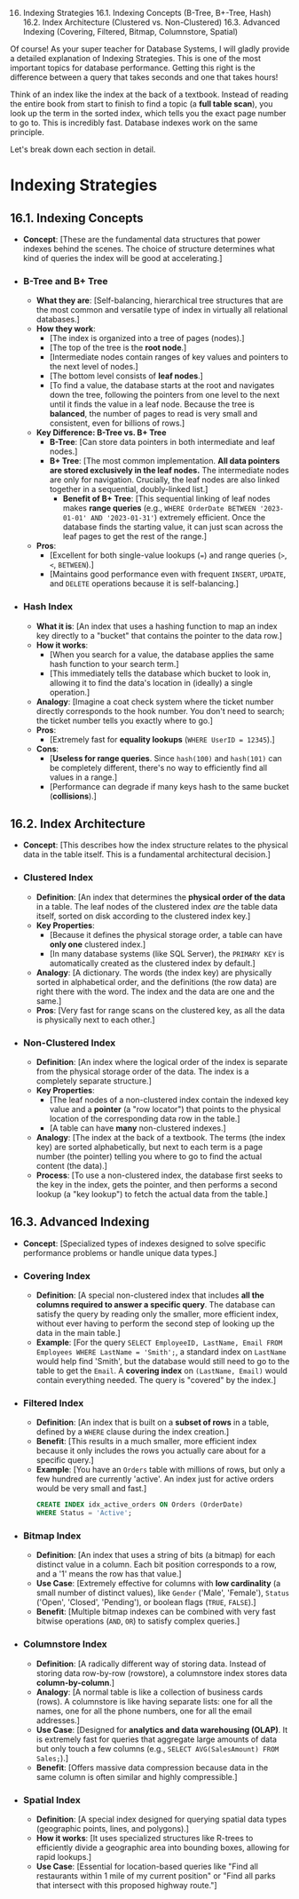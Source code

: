 16. Indexing Strategies
16.1. Indexing Concepts (B-Tree, B+-Tree, Hash)
16.2. Index Architecture (Clustered vs. Non-Clustered)
16.3. Advanced Indexing (Covering, Filtered, Bitmap, Columnstore, Spatial)


Of course! As your super teacher for Database Systems, I will gladly provide a detailed explanation of Indexing Strategies. This is one of the most important topics for database performance. Getting this right is the difference between a query that takes seconds and one that takes hours!

Think of an index like the index at the back of a textbook. Instead of reading the entire book from start to finish to find a topic (a **full table scan**), you look up the term in the sorted index, which tells you the exact page number to go to. This is incredibly fast. Database indexes work on the same principle.

Let's break down each section in detail.

# Indexing Strategies

## 16.1. Indexing Concepts

*   **Concept**: [These are the fundamental data structures that power indexes behind the scenes. The choice of structure determines what kind of queries the index will be good at accelerating.]

*   ### B-Tree and B+ Tree
    *   **What they are**: [Self-balancing, hierarchical tree structures that are the most common and versatile type of index in virtually all relational databases.]
    *   **How they work**:
        *   [The index is organized into a tree of pages (nodes).]
        *   [The top of the tree is the **root node**.]
        *   [Intermediate nodes contain ranges of key values and pointers to the next level of nodes.]
        *   [The bottom level consists of **leaf nodes**.]
        *   [To find a value, the database starts at the root and navigates down the tree, following the pointers from one level to the next until it finds the value in a leaf node. Because the tree is **balanced**, the number of pages to read is very small and consistent, even for billions of rows.]
    *   **Key Difference: B-Tree vs. B+ Tree**
        *   **B-Tree**: [Can store data pointers in both intermediate and leaf nodes.]
        *   **B+ Tree**: [The most common implementation. **All data pointers are stored exclusively in the leaf nodes.** The intermediate nodes are only for navigation. Crucially, the leaf nodes are also linked together in a sequential, doubly-linked list.]
            *   **Benefit of B+ Tree**: [This sequential linking of leaf nodes makes **range queries** (e.g., `WHERE OrderDate BETWEEN '2023-01-01' AND '2023-01-31'`) extremely efficient. Once the database finds the starting value, it can just scan across the leaf pages to get the rest of the range.]
    *   **Pros**:
        *   [Excellent for both single-value lookups (`=`) and range queries (`>`, `<`, `BETWEEN`).]
        *   [Maintains good performance even with frequent `INSERT`, `UPDATE`, and `DELETE` operations because it is self-balancing.]

*   ### Hash Index
    *   **What it is**: [An index that uses a hashing function to map an index key directly to a "bucket" that contains the pointer to the data row.]
    *   **How it works**:
        *   [When you search for a value, the database applies the same hash function to your search term.]
        *   [This immediately tells the database which bucket to look in, allowing it to find the data's location in (ideally) a single operation.]
    *   **Analogy**: [Imagine a coat check system where the ticket number directly corresponds to the hook number. You don't need to search; the ticket number tells you exactly where to go.]
    *   **Pros**:
        *   [Extremely fast for **equality lookups** (`WHERE UserID = 12345`).]
    *   **Cons**:
        *   [**Useless for range queries**. Since `hash(100)` and `hash(101)` can be completely different, there's no way to efficiently find all values in a range.]
        *   [Performance can degrade if many keys hash to the same bucket (**collisions**).]

## 16.2. Index Architecture

*   **Concept**: [This describes how the index structure relates to the physical data in the table itself. This is a fundamental architectural decision.]

*   ### Clustered Index
    *   **Definition**: [An index that determines the **physical order of the data** in a table. The leaf nodes of the clustered index *are* the table data itself, sorted on disk according to the clustered index key.]
    *   **Key Properties**:
        *   [Because it defines the physical storage order, a table can have **only one** clustered index.]
        *   [In many database systems (like SQL Server), the `PRIMARY KEY` is automatically created as the clustered index by default.]
    *   **Analogy**: [A dictionary. The words (the index key) are physically sorted in alphabetical order, and the definitions (the row data) are right there with the word. The index and the data are one and the same.]
    *   **Pros**: [Very fast for range scans on the clustered key, as all the data is physically next to each other.]

*   ### Non-Clustered Index
    *   **Definition**: [An index where the logical order of the index is separate from the physical storage order of the data. The index is a completely separate structure.]
    *   **Key Properties**:
        *   [The leaf nodes of a non-clustered index contain the indexed key value and a **pointer** (a "row locator") that points to the physical location of the corresponding data row in the table.]
        *   [A table can have **many** non-clustered indexes.]
    *   **Analogy**: [The index at the back of a textbook. The terms (the index key) are sorted alphabetically, but next to each term is a page number (the pointer) telling you where to go to find the actual content (the data).]
    *   **Process**: [To use a non-clustered index, the database first seeks to the key in the index, gets the pointer, and then performs a second lookup (a "key lookup") to fetch the actual data from the table.]

## 16.3. Advanced Indexing

*   **Concept**: [Specialized types of indexes designed to solve specific performance problems or handle unique data types.]

*   ### Covering Index
    *   **Definition**: [A special non-clustered index that includes **all the columns required to answer a specific query**. The database can satisfy the query by reading only the smaller, more efficient index, without ever having to perform the second step of looking up the data in the main table.]
    *   **Example**: [For the query `SELECT EmployeeID, LastName, Email FROM Employees WHERE LastName = 'Smith';`, a standard index on `LastName` would help find 'Smith', but the database would still need to go to the table to get the `Email`. A **covering index** on `(LastName, Email)` would contain everything needed. The query is "covered" by the index.]

*   ### Filtered Index
    *   **Definition**: [An index that is built on a **subset of rows** in a table, defined by a `WHERE` clause during the index creation.]
    *   **Benefit**: [This results in a much smaller, more efficient index because it only includes the rows you actually care about for a specific query.]
    *   **Example**: [You have an `Orders` table with millions of rows, but only a few hundred are currently 'active'. An index just for active orders would be very small and fast.]
        ```sql
        CREATE INDEX idx_active_orders ON Orders (OrderDate)
        WHERE Status = 'Active';
        ```

*   ### Bitmap Index
    *   **Definition**: [An index that uses a string of bits (a bitmap) for each distinct value in a column. Each bit position corresponds to a row, and a '1' means the row has that value.]
    *   **Use Case**: [Extremely effective for columns with **low cardinality** (a small number of distinct values), like `Gender` ('Male', 'Female'), `Status` ('Open', 'Closed', 'Pending'), or boolean flags (`TRUE`, `FALSE`).]
    *   **Benefit**: [Multiple bitmap indexes can be combined with very fast bitwise operations (`AND`, `OR`) to satisfy complex queries.]

*   ### Columnstore Index
    *   **Definition**: [A radically different way of storing data. Instead of storing data row-by-row (rowstore), a columnstore index stores data **column-by-column**.]
    *   **Analogy**: [A normal table is like a collection of business cards (rows). A columnstore is like having separate lists: one for all the names, one for all the phone numbers, one for all the email addresses.]
    *   **Use Case**: [Designed for **analytics and data warehousing (OLAP)**. It is extremely fast for queries that aggregate large amounts of data but only touch a few columns (e.g., `SELECT AVG(SalesAmount) FROM Sales;`).]
    *   **Benefit**: [Offers massive data compression because data in the same column is often similar and highly compressible.]

*   ### Spatial Index
    *   **Definition**: [A special index designed for querying spatial data types (geographic points, lines, and polygons).]
    *   **How it works**: [It uses specialized structures like R-trees to efficiently divide a geographic area into bounding boxes, allowing for rapid lookups.]
    *   **Use Case**: [Essential for location-based queries like "Find all restaurants within 1 mile of my current position" or "Find all parks that intersect with this proposed highway route."]